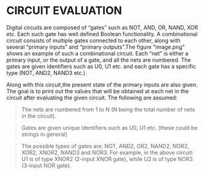 # CIRCUIT EVALUATION

Digital circuits are composed of “gates” such as NOT, AND, OR, NAND, XOR etc. Each such gate has well defined Boolean functionality. A combinational circuit consists of multiple gates connected to each other, along with several “primary inputs” and “primary outputs”.The figure "image.png" shows an example of such a combinational circuit. Each “net” is either a primary input, or the output of a gate, and all the nets are numbered. The gates are given identifiers such as U0, U1 etc. and each gate has a specific type (NOT, AND2, NAND3 etc.).

Along with this circuit,the present state of the primary inputs are also given.
The goal is to print out the values that will be obtained at each net in the circuit after evaluating the given circuit. The following are assumed:
>The nets are numbered from 1 to N (N being the total number of nets in the circuit).

>Gates are given unique identifiers such as U0, U1 etc. (these could be strings in general)

>The possible types of gates are: NOT, AND2, OR2, NAND2, NOR2, XOR2, XNOR2, NAND3 and NOR3. For example, in the above circuit: U1 is of type XNOR2 (2-input XNOR gate), while U2 is of type NOR3 (3-input NOR gate).

